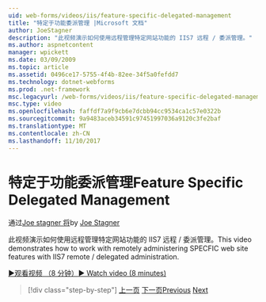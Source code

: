 ```yaml
---
uid: web-forms/videos/iis/feature-specific-delegated-management
title: "特定于功能委派管理 |Microsoft 文档"
author: JoeStagner
description: "此视频演示如何使用远程管理特定网站功能的 IIS7 远程 / 委派管理。"
ms.author: aspnetcontent
manager: wpickett
ms.date: 03/09/2009
ms.topic: article
ms.assetid: 0496ce17-5755-4f4b-82ee-34f5a0fefdd7
ms.technology: dotnet-webforms
ms.prod: .net-framework
msc.legacyurl: /web-forms/videos/iis/feature-specific-delegated-management
msc.type: video
ms.openlocfilehash: faffdf7a9f9cb6e7dcbb94cc9534ca1c57e0322b
ms.sourcegitcommit: 9a9483aceb34591c97451997036a9120c3fe2baf
ms.translationtype: MT
ms.contentlocale: zh-CN
ms.lasthandoff: 11/10/2017
---
```

<a name="feature-specific-delegated-management"></a><span data-ttu-id="354e7-103">特定于功能委派管理</span><span class="sxs-lookup"><span data-stu-id="354e7-103">Feature Specific Delegated Management</span></span>
====================
<span data-ttu-id="354e7-104">通过[Joe stagner 将](https://github.com/JoeStagner)</span><span class="sxs-lookup"><span data-stu-id="354e7-104">by [Joe Stagner](https://github.com/JoeStagner)</span></span>

<span data-ttu-id="354e7-105">此视频演示如何使用远程管理特定网站功能的 IIS7 远程 / 委派管理。</span><span class="sxs-lookup"><span data-stu-id="354e7-105">This video demonstrates how to work with remotely administering SPECFIC web site features with IIS7 remote / delegated administration.</span></span>

[<span data-ttu-id="354e7-106">&#9654;观看视频 （8 分钟）</span><span class="sxs-lookup"><span data-stu-id="354e7-106">&#9654; Watch video (8 minutes)</span></span>](https://channel9.msdn.com/Blogs/ASP-NET-Site-Videos/feature-specific-delegated-management)

>[!div class="step-by-step"]
<span data-ttu-id="354e7-107">[上一页](working-with-iis7-deligated-admin.md)
[下一页](troubleshooting-production-aspnet-apps.md)</span><span class="sxs-lookup"><span data-stu-id="354e7-107">[Previous](working-with-iis7-deligated-admin.md)
[Next](troubleshooting-production-aspnet-apps.md)</span></span>
